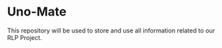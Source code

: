 # Uno-Mate
This repository will be used to store and use all information related to our RLP Project.
